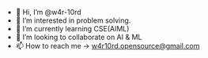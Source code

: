 - 👋 Hi, I’m @w4r-10rd
- 👀 I’m interested in problem solving.
- 🌱 I’m currently learning CSE(AIML)
- 💞️ I’m looking to collaborate on AI & ML
- 📫 How to reach me -> w4r10rd.opensource@gmail.com

<!---
w4r-10rd/w4r-10rd is a ✨ special ✨ repository because its `README.md` (this file) appears on your GitHub profile.
You can click the Preview link to take a look at your changes.
--->
